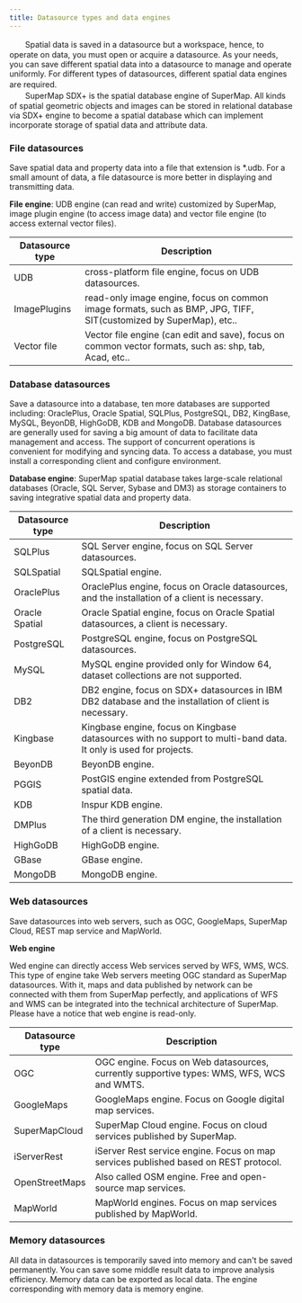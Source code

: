```yaml
---
title: Datasource types and data engines
---
```


　　Spatial data is saved in a datasource but a workspace, hence, to operate on data, you must open or acquire a datasource. As your needs, you can save different spatial data into a datasource to manage and operate uniformly. For different types of datasources, different spatial data engines are required.
　　  
　　SuperMap SDX+ is the spatial database engine of SuperMap. All kinds of spatial geometric objects and images can be stored in relational database via SDX+ engine to become a spatial database which can implement incorporate storage of spatial data and attribute data.

   
### File datasources  
Save spatial data and property data into a file that extension is *.udb. For a small amount of data, a file datasource is more better in displaying and transmitting data.
   
  
**File engine**: UDB engine (can read and write) customized by SuperMap, image plugin engine (to access image data) and vector file engine (to access external vector files). 
  
Datasource type|Description 
-|-
UDB|cross-platform file engine, focus on UDB datasources.
ImagePlugins|read-only image engine, focus on common image formats, such as BMP, JPG, TIFF, SIT(customized by SuperMap), etc..
Vector file| Vector file engine (can edit and save), focus on common vector formats, such as: shp, tab, Acad, etc..
  
  
### Database datasources  
  
Save a datasource into a database, ten more databases are supported including: OraclePlus, Oracle Spatial, SQLPlus, PostgreSQL, DB2, KingBase, MySQL, BeyonDB, HighGoDB, KDB and MongoDB. Database datasources are generally used for saving a big amount of data to facilitate data management and access. The support of concurrent operations is convenient for modifying and syncing data. To access a database, you must install a corresponding client and configure environment.
   
**Database engine**: SuperMap spatial database takes large-scale relational databases (Oracle, SQL Server, Sybase and DM3) as storage containers to saving integrative spatial data and property data.
      
Datasource type|Description 
----|----
SQLPlus|SQL Server engine, focus on SQL Server datasources.
SQLSpatial|SQLSpatial engine. 
OraclePlus|OraclePlus engine, focus on Oracle datasources, and the installation of a client is necessary. 
Oracle Spatial|Oracle Spatial engine, focus on Oracle Spatial datasources, a client is necessary.  
PostgreSQL|PostgreSQL engine, focus on PostgreSQL datasources.
MySQL|MySQL engine provided only for Window 64, dataset collections are not supported. 
DB2|DB2 engine, focus on SDX+ datasources in IBM DB2 database and the installation of client is necessary.
Kingbase|Kingbase engine, focus on Kingbase datasources with no support to multi-band data. It only is used for projects.  
BeyonDB| BeyonDB engine.
PGGIS|PostGIS engine extended from PostgreSQL spatial data.
KDB|Inspur KDB engine.
DMPlus|The third generation DM engine, the installation of a client is necessary.
HighGoDB|HighGoDB engine.
GBase|GBase engine.  
MongoDB|MongoDB engine. 
   
### Web datasources   

Save datasources into web servers, such as OGC, GoogleMaps, SuperMap Cloud, REST map service and MapWorld.
 
**Web engine**  

Wed engine can directly access Web services served by WFS, WMS, WCS. This type of engine take Web servers meeting OGC standard as SuperMap datasources. With it, maps and data published by network can be connected with them from SuperMap perfectly, and applications of WFS and WMS can be integrated into the technical architecture of SuperMap. Please have a notice that web engine is read-only.

Datasource type|Description 
----|----  
OGC|OGC engine. Focus on Web datasources, currently supportive types: WMS, WFS, WCS and WMTS.
GoogleMaps|GoogleMaps engine. Focus on Google digital map services.
SuperMapCloud|SuperMap Cloud engine. Focus on cloud services published by SuperMap.  
iServerRest|iServer Rest service engine. Focus on map services published based on REST protocol.
OpenStreetMaps|Also called OSM engine. Free and open-source map services.  
MapWorld| MapWorld engines. Focus on map services published by MapWorld.
   
 
### Memory datasources  
  
All data in datasources is temporarily saved into memory and can't be saved permanently. You can save some middle result data to improve analysis efficiency. Memory data can be exported as local data.
The engine corresponding with memory data is memory engine.
  